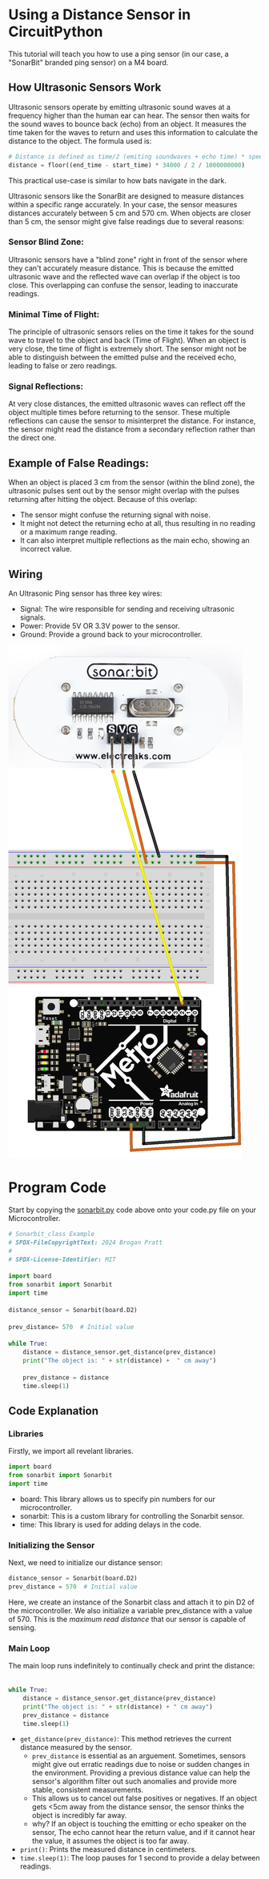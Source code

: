 # Using a Distance Sensor in CircuitPython

This tutorial will teach you how to use a ping sensor (in our case, a "SonarBit" branded ping sensor) on a M4 board. 

## How Ultrasonic Sensors Work

Ultrasonic sensors operate by emitting ultrasonic sound waves at a frequency higher than the human ear can hear. The sensor then waits for the sound waves to bounce back (echo) from an object. It measures the time taken for the waves to return and uses this information to calculate the distance to the object. The formula used is:

```python
# Distance is defined as time/2 (emiting soundwaves + echo time) * speed of sound (34000 cm/s)
distance = floor((end_time - start_time) * 34000 / 2 / 1000000000)
```

This practical use-case is similar to how bats navigate in the dark.

Ultrasonic sensors like the SonarBit are designed to measure distances within a specific range accurately. In your case, the sensor measures distances accurately between 5 cm and 570 cm. When objects are closer than 5 cm, the sensor might give false readings due to several reasons:

### Sensor Blind Zone:
Ultrasonic sensors have a "blind zone" right in front of the sensor where they can't accurately measure distance. This is because the emitted ultrasonic wave and the reflected wave can overlap if the object is too close. This overlapping can confuse the sensor, leading to inaccurate readings.

### Minimal Time of Flight:
The principle of ultrasonic sensors relies on the time it takes for the sound wave to travel to the object and back (Time of Flight). When an object is very close, the time of flight is extremely short. The sensor might not be able to distinguish between the emitted pulse and the received echo, leading to false or zero readings.

### Signal Reflections:
At very close distances, the emitted ultrasonic waves can reflect off the object multiple times before returning to the sensor. These multiple reflections can cause the sensor to misinterpret the distance. For instance, the sensor might read the distance from a secondary reflection rather than the direct one.

## Example of False Readings:

When an object is placed 3 cm from the sensor (within the blind zone), the ultrasonic pulses sent out by the sensor might overlap with the pulses returning after hitting the object. Because of this overlap:

* The sensor might confuse the returning signal with noise.
* It might not detect the returning echo at all, thus resulting in no reading or a maximum range reading.
* It can also interpret multiple reflections as the main echo, showing an incorrect value.

## Wiring
An Ultrasonic Ping sensor has three key wires:

* Signal: The wire responsible for sending and receiving ultrasonic signals.
* Power: Provide 5V OR 3.3V power to the sensor.
* Ground: Provide a ground back to your microcontroller.

![ping_wiring](ping_sensor_wiring.png)

# Program Code
Start by copying the [sonarbit.py](sonarbit_example.py) code above onto your code.py file on your Microcontroller. 

```python
# Sonarbit_class Example
# SPDX-FileCopyrightText: 2024 Brogan Pratt
#
# SPDX-License-Identifier: MIT

import board
from sonarbit import Sonarbit
import time

distance_sensor = Sonarbit(board.D2)

prev_distance= 570  # Initial value

while True:
    distance = distance_sensor.get_distance(prev_distance)
    print("The object is: " + str(distance) +  " cm away")

    prev_distance = distance
    time.sleep(1)

```

## Code Explanation


### Libraries
Firstly, we import all revelant libraries. 

```python
import board
from sonarbit import Sonarbit
import time
```

* board: This library allows us to specify pin numbers for our microcontroller.
* sonarbit: This is a custom library for controlling the Sonarbit sensor.
* time: This library is used for adding delays in the code.

### Initializing the Sensor

Next, we need to initialize our distance sensor:

```python
distance_sensor = Sonarbit(board.D2)
prev_distance = 570  # Initial value
```

Here, we create an instance of the Sonarbit class and attach it to pin D2 of the microcontroller. We also initialize a variable prev_distance with a value of 570. This is the *maximum read distance* that our sensor is capable of sensing. 

### Main Loop

The main loop runs indefinitely to continually check and print the distance:

```python

while True:
    distance = distance_sensor.get_distance(prev_distance)
    print("The object is: " + str(distance) + " cm away")
    prev_distance = distance
    time.sleep(1)
```

* `get_distance(prev_distance)`: This method retrieves the current distance measured by the sensor. 
    * `prev_distance` is essential as an arguement. Sometimes, sensors might give out erratic readings due to noise or sudden changes in the environment. Providing a previous distance value can help the sensor's algorithm filter out such anomalies and provide more stable, consistent measurements.
    * This allows us to cancel out false positives or negatives. If an object gets <5cm away from the distance sensor, the sensor thinks the object is incredibly far away. 
    * why? If an object is touching the emitting or echo speaker on the sensor, The echo cannot hear the return value, and if it cannot hear the value, it assumes the object is too far away. 
* `print()`: Prints the measured distance in centimeters.
* `time.sleep(1)`: The loop pauses for 1 second to provide a delay between readings.
